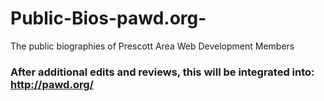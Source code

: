 # Public-Bios-pawd.org-
The public biographies of Prescott Area Web Development Members

### After additional edits and reviews, this will be integrated into: http://pawd.org/
